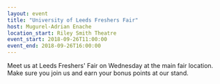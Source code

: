 ```yaml
---
layout: event
title: "University of Leeds Freshers Fair"
host: Mugurel-Adrian Enache
location_start: Riley Smith Theatre
event_start: 2018-09-26T11:00:00
event_end: 2018-09-26T16:00:00
---
```


Meet us at Leeds Freshers' Fair on Wednesday at the main fair location. Make sure you join us and earn your bonus points at our stand.
